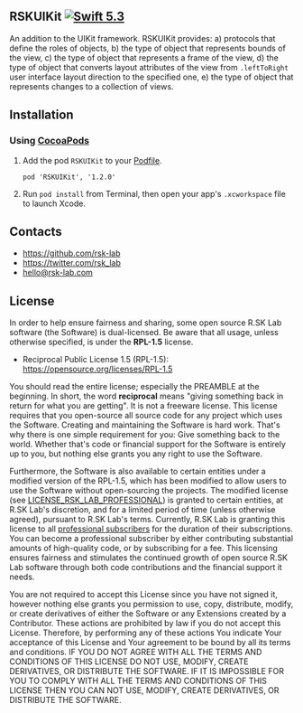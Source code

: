 ## RSKUIKit [![Swift 5.3](https://img.shields.io/badge/Swift-5.3-orange.svg?style=flat)](https://developer.apple.com/swift/)

An addition to the UIKit framework. RSKUIKit provides: a) protocols that define the roles of objects, b) the type of object that represents bounds of the view, c) the type of object that represents a frame of the view, d) the type of object that converts layout attributes of the view from `.leftToRight` user interface layout direction to the specified one, e) the type of object that represents changes to a collection of views.

## Installation

### Using [CocoaPods](http://cocoapods.org)

1.  Add the pod `RSKUIKit` to your [Podfile](http://guides.cocoapods.org/using/the-podfile.html).

        pod 'RSKUIKit', '1.2.0'

2.  Run `pod install` from Terminal, then open your app's `.xcworkspace` file to launch Xcode.

## Contacts

- https://github.com/rsk-lab
- https://twitter.com/rsk_lab
- hello@rsk-lab.com

## License

In order to help ensure fairness and sharing, some open source R.SK Lab software
(the Software) is dual-licensed. Be aware that all usage, unless otherwise specified,
is under the **RPL-1.5** license.

- Reciprocal Public License 1.5 (RPL-1.5): https://opensource.org/licenses/RPL-1.5

You should read the entire license; especially the PREAMBLE at the
beginning. In short, the word **reciprocal** means "giving something back in
return for what you are getting". It is not a freeware license. This
license requires that you open-source all source code for any
project which uses the Software. Creating and maintaining the Software is hard work.
That's why there is one simple requirement for you: Give something back 
to the world. Whether that's code or financial support for the Software is entirely
up to you, but nothing else grants you any right to use the Software.

Furthermore, the Software is also available to certain entities under a
modified version of the RPL-1.5, which has been modified to allow users to use the
Software without open-sourcing the projects. The modified license
(see [LICENSE_RSK_LAB_PROFESSIONAL](./LICENSE_RSK_LAB_PROFESSIONAL.txt))
is granted to certain entities, at R.SK Lab's discretion, and for a limited period
of time (unless otherwise agreed), pursuant to R.SK Lab's terms. Currently, R.SK Lab is
granting this license to all [professional subscribers](./SUBSCRIPTIONS.md) for
the duration of their subscriptions. You can become a professional subscriber by
either contributing substantial amounts of high-quality code, or by subscribing
for a fee. This licensing ensures fairness and stimulates the continued growth
of open source R.SK Lab software through both code contributions and the financial
support it needs.

You are not required to accept this License since you have not signed it,
however nothing else grants you permission to use, copy, distribute, modify,
or create derivatives of either the Software or any Extensions
created by a Contributor. These actions are prohibited by law if you do not
accept this License. Therefore, by performing any of these actions You indicate
Your acceptance of this License and Your agreement to be bound by all its terms
and conditions. IF YOU DO NOT AGREE WITH ALL THE TERMS AND CONDITIONS OF THIS
LICENSE DO NOT USE, MODIFY, CREATE DERIVATIVES, OR DISTRIBUTE THE SOFTWARE. IF
IT IS IMPOSSIBLE FOR YOU TO COMPLY WITH ALL THE TERMS AND CONDITIONS OF THIS
LICENSE THEN YOU CAN NOT USE, MODIFY, CREATE DERIVATIVES, OR DISTRIBUTE THE
SOFTWARE.
